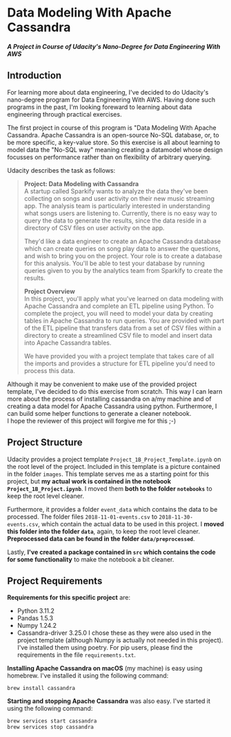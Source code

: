 # Data Modeling With Apache Cassandra
***A Project in Course of Udacity's Nano-Degree for Data Engineering With AWS***

## Introduction

For learning more about data engineering, I've decided to do Udacity's nano-degree program for Data Engineering With AWS. Having done such programs in the past, I'm looking foreward to learning about data engineering through practical exercises.

The first project in course of this program is "Data Modeling With Apache Cassandra. Apache Cassandra is an open-source No-SQL database, or, to be more specific, a key-value store. So this exercise is all about learning to model data the "No-SQL way" meaning creating a datamodel whose design focusses on performance rather than on flexibility of arbitrary querying.

Udacity describes the task as follows:

> **Project: Data Modeling with Cassandra**  
> A startup called Sparkify wants to analyze the data they've been collecting on songs and user activity on their new music streaming app. The analysis team is particularly interested in understanding what songs users are listening to. Currently, there is no easy way to query the data to generate the results, since the data reside in a directory of CSV files on user activity on the app.
> 
> They'd like a data engineer to create an Apache Cassandra database which can create queries on song play data to answer the questions, and wish to bring you on the project. Your role is to create a database for this analysis. You'll be able to test your database by running queries given to you by the analytics team from Sparkify to create the results.
>
> **Project Overview**  
> In this project, you'll apply what you've learned on data modeling with Apache Cassandra and complete an ETL pipeline using Python. To complete the project, you will need to model your data by creating tables in Apache Cassandra to run queries. You are provided with part of the ETL pipeline that transfers data from a set of CSV files within a directory to create a streamlined CSV file to model and insert data into Apache Cassandra tables.
>
> We have provided you with a project template that takes care of all the imports and provides a structure for ETL pipeline you'd need to process this data.

Although it may be convenient to make use of the provided project template, I've decided to do this exercise from scratch. This way I can learn more about the process of installing cassandra on a/my machine and of creating a data model for Apache Cassandra using python. Furthermore, I can build some helper functions to generate a cleaner notebook.  
I hope the reviewer of this project will forgive me for this ;-)

## Project Structure

Udacity provides a project template `Project_1B_Project_Template.ipynb` on the root level of the project. Included in this template is a picture contained in the folder `images`. This template serves me as a starting point for this project, but **my actual work is contained in the notebook `Project_1B_Project.ipynb`**. I moved them **both to the folder `notebooks`** to keep the root level cleaner. 

Furthermore, it provides a folder `event_data` which contains the data to be processed. The folder files `2018-11-01-events.csv` to `2018-11-30-events.csv`, which contain the actual data to be used in this project. I **moved this folder into the folder `data`**, again, to keep the root level cleaner. **Preprocessed data can be found in the folder `data/preprocessed`**. 

Lastly, **I've created a package contained in `src` which contains the code for some functionality** to make the notebook a bit cleaner.

## Project Requirements

**Requirements for this specific project** are:
- Python 3.11.2
- Pandas 1.5.3
- Numpy 1.24.2
- Cassandra-driver 3.25.0
I chose these as they were also used in the project template (although Numpy is actually not needed in this project). I've installed them using poetry. For pip users, please find the requirements in the file `requirements.txt`.

**Installing Apache Cassandra on macOS** (my machine) is easy using homebrew. I've installed it using the following command:

    brew install cassandra

**Starting and stopping Apache Cassandra** was also easy. I've started it using the following command:

    brew services start cassandra
    brew services stop cassandra


